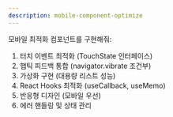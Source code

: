 ```yaml
---
description: mobile-component-optimize
---
```


모바일 최적화 컴포넌트를 구현해줘:

1. 터치 이벤트 최적화 (TouchState 인터페이스)
2. 햅틱 피드백 통합 (navigator.vibrate 조건부)
3. 가상화 구현 (대용량 리스트 성능)
4. React Hooks 최적화 (useCallback, useMemo)
5. 반응형 디자인 (모바일 우선)
6. 에러 핸들링 및 상태 관리
